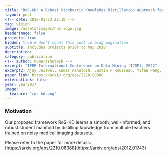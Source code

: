 ```yaml
---
title: "RoS-KD: A Robust Stochastic Knowledge Distillation Approach for Noisy Medical Imaging"
layout: post
<!-- date: 2016-01-23 22:10 -->
tag: vision
image: /assets/images/nus-logo.jpg
headerImage: false
projects: true
hidden: true # don't count this post in blog pagination
subtitle: Includes projects prior to May 2018
description: 
category: publication
<!-- author: kumarashutosh -->
excerpt: "IEEE International Conference on Data Mining (ICDM), 2022"
excerpt2: Ajay Jaiswal, Kumar Ashutosh, Justin F Rousseau, Yifan Peng, Zhangyang Wang, Ying Ding
paper_link: https://arxiv.org/abs/2210.08388
externalLink: false
year: year2017
image:
  feature: "ros-kd.png"
---
```


### Motivation &nbsp;

Our proposed framework RoS-KD learns a smooth, well-informed, and robust student manifold by distilling knowledge from multiple teachers trained on noisy medical imaging datasets.

Please refer to the paper for more details: [https://arxiv.org/abs/2210.08388](https://arxiv.org/abs/2012.01743)